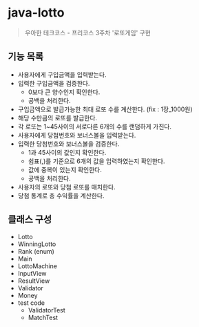 # java-lotto
> 우아한 테크코스 - 프리코스 3주차 '로또게임' 구현

## 기능 목록
- 사용자에게 구입금액을 입력받는다.
- 입력한 구입금액을 검증한다.
  - 0보다 큰 양수인지 확인한다.
  - 공백을 처리한다.
- 구입금액으로 발급가능한 최대 로또 수를 계산한다. (fix : 1장_1000원)
- 해당 수만큼의 로또를 발급한다.
- 각 로또는 1~45사이의 서로다른 6개의 수를 랜덤하게 가진다.
- 사용자에게 당첨번호와 보너스볼을 입력받는다.
- 입력한 당첨번호와 보너스볼을 검증한다.
  - 1과 45사이의 값인지 확인한다.
  - 쉼표(,)를 기준으로 6개의 값을 입력하였는지 확인한다.
  - 값에 중복이 있는지 확인한다.
  - 공백을 처리한다.
- 사용자의 로또와 당첨 로또를 매치한다.
- 당첨 통계로 총 수익률을 계산한다.

## 클래스 구성
- Lotto
- WinningLotto
- Rank (enum)
- Main
- LottoMachine
- InputView
- ResultView
- Validator
- Money
- test code
  - ValidatorTest
  - MatchTest
  
